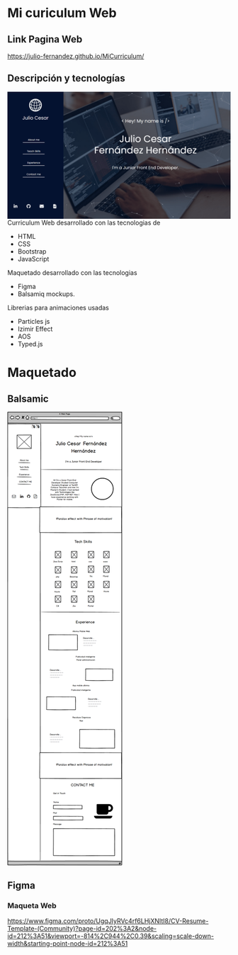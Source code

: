 # Mi curiculum Web

## Link Pagina Web

https://julio-fernandez.github.io/MiCurriculum/


## Descripción y tecnologías

<img src="img/og-image.png" align="right" >

<p align="justify">
Curriculum Web desarrollado con las tecnologias de

- HTML
- CSS
- Bootstrap
- JavaScript

Maquetado desarrollado con las tecnologias

- Figma
- Balsamiq mockups.

Librerias para animaciones usadas

- Particles js
- Izimir Effect
- AOS
- Typed.js
</p>


# Maquetado

## Balsamic
<img src="GithubDocs/WireFrame.png" >

## Figma

### Maqueta Web
https://www.figma.com/proto/UgqJIyRVc4rf6LHjXNItI8/CV-Resume-Template-(Community)?page-id=202%3A2&node-id=212%3A51&viewport=-814%2C944%2C0.39&scaling=scale-down-width&starting-point-node-id=212%3A51



